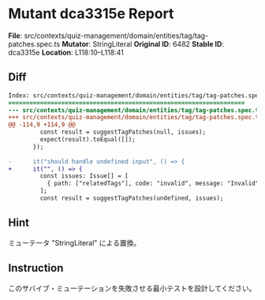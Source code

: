 # Mutant dca3315e Report

**File**: src/contexts/quiz-management/domain/entities/tag/tag-patches.spec.ts
**Mutator**: StringLiteral
**Original ID**: 6482
**Stable ID**: dca3315e
**Location**: L118:10–L118:41

## Diff

```diff
Index: src/contexts/quiz-management/domain/entities/tag/tag-patches.spec.ts
===================================================================
--- src/contexts/quiz-management/domain/entities/tag/tag-patches.spec.ts	original
+++ src/contexts/quiz-management/domain/entities/tag/tag-patches.spec.ts	mutated #6482
@@ -114,9 +114,9 @@
         const result = suggestTagPatches(null, issues);
         expect(result).toEqual([]);
       });
 
-      it("should handle undefined input", () => {
+      it("", () => {
         const issues: Issue[] = [
           { path: ["relatedTags"], code: "invalid", message: "Invalid" },
         ];
         const result = suggestTagPatches(undefined, issues);
```

## Hint

ミューテータ "StringLiteral" による置換。

## Instruction

このサバイブ・ミューテーションを失敗させる最小テストを設計してください。
